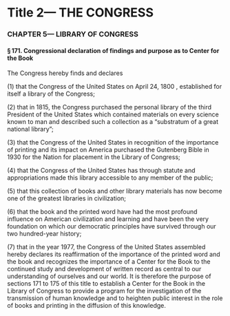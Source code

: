 
# Title 2— THE CONGRESS
### CHAPTER 5— LIBRARY OF CONGRESS
#### § 171. Congressional declaration of findings and purpose as to Center for the Book

The Congress hereby finds and declares

(1) that the Congress of the United States on April 24, 1800 , established for itself a library of the Congress;

(2) that in 1815, the Congress purchased the personal library of the third President of the United States which contained materials on every science known to man and described such a collection as a “substratum of a great national library”;

(3) that the Congress of the United States in recognition of the importance of printing and its impact on America purchased the Gutenberg Bible in 1930 for the Nation for placement in the Library of Congress;

(4) that the Congress of the United States has through statute and appropriations made this library accessible to any member of the public;

(5) that this collection of books and other library materials has now become one of the greatest libraries in civilization;

(6) that the book and the printed word have had the most profound influence on American civilization and learning and have been the very foundation on which our democratic principles have survived through our two hundred-year history;

(7) that in the year 1977, the Congress of the United States assembled hereby declares its reaffirmation of the importance of the printed word and the book and recognizes the importance of a Center for the Book to the continued study and development of written record as central to our understanding of ourselves and our world. It is therefore the purpose of sections 171 to 175 of this title to establish a Center for the Book in the Library of Congress to provide a program for the investigation of the transmission of human knowledge and to heighten public interest in the role of books and printing in the diffusion of this knowledge.
